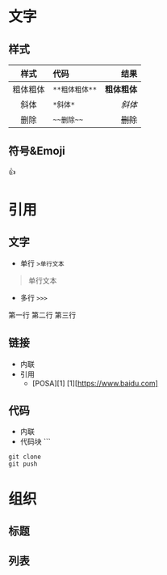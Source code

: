 # 文字
## 样式
|样式|代码|结果|
|:---:|:---|---:|
|粗体粗体|`**粗体粗体**`|**粗体粗体**|
|斜体|`*斜体*`|*斜体*|
|删除|`~~删除~~`|~~删除~~|

## 符号&Emoji
:+1:


# 引用
## 文字
- 单行 `>单行文本`
>单行文本
- 多行 `>>>`
>>>
第一行
第二行
第三行
>>>

## 链接
- 内联
- 引用
  - [POSA][1]
[1][https://www.baidu.com]

## 代码
- 内联
- 代码块 ```
```
git clone
git push
```
# 组织
## 标题

## 列表
